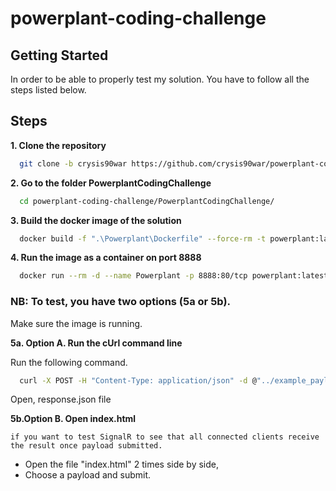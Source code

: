 # powerplant-coding-challenge

## Getting Started

In order to be able to properly test my solution.
You have to follow all the steps listed below.

## Steps

**1. Clone the repository**

  ```bash
    git clone -b crysis90war https://github.com/crysis90war/powerplant-coding-challenge.git
  ```

**2. Go to the folder PowerplantCodingChallenge**

  ```bash
    cd powerplant-coding-challenge/PowerplantCodingChallenge/
  ```

**3. Build the docker image of the solution**

  ```bash
    docker build -f ".\Powerplant\Dockerfile" --force-rm -t powerplant:latest .
  ```

**4. Run the image as a container on port 8888**

  ```bash
    docker run --rm -d --name Powerplant -p 8888:80/tcp powerplant:latest
  ```

### NB: To test, you have two options (5a or 5b).

Make sure the image is running.

**5a. Option A. Run the cUrl command line**

  Run the following command.
  
  ```bash
    curl -X POST -H "Content-Type: application/json" -d @"../example_payloads/payload1.json" http://localhost:8888/api/productionplan -o ../response.json
  ```

  Open, response.json file

**5b.Option B. Open index.html**

    if you want to test SignalR to see that all connected clients receive the result once payload submitted.

  - Open the file "index.html" 2 times side by side,
  - Choose a payload and submit.